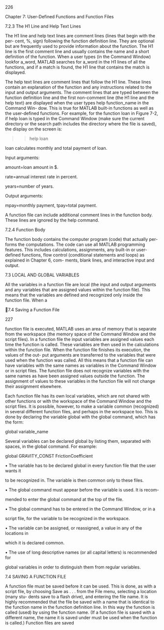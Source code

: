 226

Chapter 7: User-Defined Functions and Function Files

7.2.3 The H1 Line and Help Text Lines

The H1 line and help text lines are comment lines (lines that begin with the per-
cent, %, sign) following the function definition line. They are optional but are
frequently used to provide information  about the function. The H1 line is the
first comment line and usually contains the name and a short definition of the
function.  When  a  user  types  (in  the  Command  Window)  lookfor  a_word,
MATLAB  searches  for  a_word  in  the  H1  lines  of  all  the  functions,  and  if  a
match is found, the H1 line that contains the match is displayed.

 The help text lines are comment lines that follow the H1 line. These lines
contain an explanation of the function and any instructions related to the input
and output arguments. The comment lines that are typed between the function
definition line and the first non-comment line (the H1 line and the help text) are
displayed when the user types help function_name in the Command Win-
dow.  This  is  true  for  MATLAB  built-in  functions  as  well  as  the  user-defined
functions. For example, for the function loan in Figure 7-2, if help  loan is
typed in the Command Window (make sure the current directory or the search
path includes the directory where the file is saved), the display on the screen is:

>> help loan

loan calculates monthly and total payment of loan.

Input arguments:

amount=loan amount in $.

rate=annual interest rate in percent.

years=number of years.

Output arguments:

mpay=monthly payment, tpay=total payment.

A function file can include additional comment lines in the function body. These
lines are ignored by the help command.

7.2.4 Function Body

The  function  body  contains  the  computer  program  (code)  that  actually  per-
forms the computations. The code can use all MATLAB programming features.
This includes calculations, assignments, any built-in or user-defined functions,
flow control (conditional statements and loops) as explained in Chapter 6, com-
ments, blank lines, and interactive input and output.

7.3 LOCAL AND GLOBAL VARIABLES

All the variables in a function file are local (the input and output arguments and
any variables that are assigned values within the function file). This means that
the  variables  are  defined  and  recognized  only  inside  the  function  file.  When  a

7.4 Saving a Function File

227

function  file  is  executed,  MATLAB  uses  an  area  of  memory  that  is  separate
from the workspace (the memory space of the Command Window and the script
files).  In  a  function  file  the  input  variables  are  assigned  values  each  time  the
function is called. These variables are then used in the calculations within the
function file. When the function file finishes its execution, the values of the out-
put arguments are transferred to the variables that were used when the function
was called. All this means that a function file can have variables with the same
names as variables in the Command Window or in script files. The function file
does not recognize variables with the same names as have been assigned values
outside the function. The assignment of values to these variables in the function
file will not change their assignment elsewhere.

Each  function  file  has  its  own  local  variables,  which  are  not  shared  with
other functions or with the workspace of the Command Window and the script
files. It is possible, however, to make a variable common (recognized) in several
different  function  files,  and  perhaps  in  the  workspace  too.  This  is  done  by
declaring the variable global with the global command, which has the form:

global variable_name

Several variables can be declared global by listing them, separated with spaces,
in the global command. For example:

global GRAVITY_CONST FrictionCoefficient

• The variable has to be declared global in every function file that the user wants it

to be recognized in. The variable is then common only to these files.

• The  global  command  must  appear  before  the  variable  is  used.  It  is  recom-

mended to enter the global command at the top of the file.

• The  global  command  has  to  be  entered  in  the  Command  Window,  or  in  a

script file, for the variable to be recognized in the workspace.

• The variable can be assigned, or reassigned, a value in any of the locations in

which it is declared common.

• The  use  of  long  descriptive  names  (or  all  capital  letters)  is  recommended  for

global variables in order to distinguish them from regular variables.

7.4 SAVING A FUNCTION FILE

A function file must be saved before it can be used. This is done, as with a script
file, by choosing Save as . . . from the File menu, selecting a location (many stu-
dents save to a flash drive), and entering the file name. It is highly recommended
that the file be saved with a name that is identical to the function name in the
function  definition  line.  In  this  way  the  function  is  called  (used)  by  using  the
function name. (If a function file is saved with a different name, the name it is
saved under must be used when the function is called.) Function files are saved

